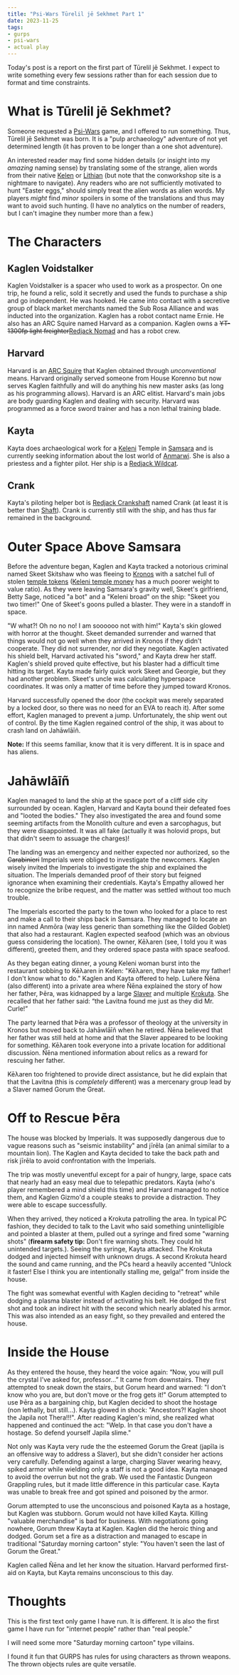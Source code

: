 ```yaml
---
title: "Psi-Wars Tūrelil jē Sekhmet Part 1"
date: 2023-11-25
tags:
- gurps
- psi-wars
- actual play
---
```


Today's post is a report on the first part of Tūrelil jē Sekhmet. I expect to write something every few sessions rather than for each session due to format and time constraints.

# What is Tūrelil jē Sekhmet?
Someone requested a [Psi-Wars](http://psi-wars.wikidot.com/wiki:primer) game, and I offered to run something. Thus, Tūrelil jē Sekhmet was born. It is a "pulp archaeology" adventure of not yet determined length (it has proven to be longer than a one shot adventure).

An interested reader may find some hidden details (or insight into my _amazing_ naming sense) by translating some of the strange, alien words from their native [Kelen](https://www.terjemar.net/kelen/kelen.php) or [Lithian](https://www.conworkshop.com/view_language.php?l=LHN) (but note that the conworkshop site is a nightmare to navigate). Any readers who are not sufficiently motivated to hunt "Easter eggs," should simply treat the alien words as alien words. My players _might_ find _minor_ spoilers in some of the translations and thus may want to avoid such hunting. (I have no analytics on the number of readers, but I can't imagine they number more than a few.)

# The Characters
## Kaglen Voidstalker
Kaglen Voidstalker is a spacer who used to work as a prospector. On one trip, he found a relic, sold it secretly and used the funds to purchase a ship and go independent. He was hooked. He came into contact with a secretive group of black market merchants named the Sub Rosa Alliance and was inducted into the organization. Kaglen has a robot contact name Ernie. He also has an ARC Squire named Harvard as a companion. Kaglen owns a ~~YT-1300fp light freighter~~[Redjack Nomad](http://psi-wars.wikidot.com/nomad-class-modular-corvette) and has a robot crew.

## Harvard
Harvard is an [ARC Squire](http://psi-wars.wikidot.com/wiki:squire) that Kaglen obtained through _unconventional_ means. Harvard originally served someone from House Korenno but now serves Kaglen faithfully and will do anything his new master asks (as long as his programming allows). Harvard is an ARC elitist. Harvard's main jobs are body guarding Kaglen and dealing with security. Harvard was programmed as a force sword trainer and has a non lethal training blade.

## Kayta
Kayta does archaeological work for a [Keleni](http://psi-wars.wikidot.com/wiki:keleni) Temple in [Samsara](http://psi-wars.wikidot.com/wiki:umbral-rim#toc4) and is currently seeking information about the lost world of [Anmarwi](http://psi-wars.wikidot.com/wiki:umbral-rim#toc6). She is also a priestess and a fighter pilot. Her ship is a [Redjack Wildcat](http://psi-wars.wikidot.com/wildcat-class-fighter).

## Crank
Kayta's piloting helper bot is [Redjack Crankshaft](http://psi-wars.wikidot.com/wiki:crankshaft) named Crank (at least it is better than [Shaft](https://castlevania.fandom.com/wiki/Shaft)). Crank is currently still with the ship, and has thus far remained in the background.

# Outer Space Above Samsara
Before the adventure began, Kaglen and Kayta tracked a notorious criminal named Skeet Skitshaw who was fleeing to [Kronos](http://psi-wars.wikidot.com/wiki:galactic-core#toc8) with a satchel full of stolen [temple tokens](http://psi-wars.wikidot.com/wiki:currencies#toc15) ([Keleni temple money](http://psi-wars.wikidot.com/wiki:currencies#toc12) has a much poorer weight to value ratio). As they were leaving Samsara's gravity well, Skeet's girlfriend, Betty Sage, noticed "a bot" and a "Keleni broad" on the ship: "Skeet you two timer!" One of Skeet's goons pulled a blaster. They were in a standoff in space.

"W what?! Oh no no no! I am soooooo not with him!" Kayta's skin glowed with horror at the thought. Skeet demanded surrender and warned that things would not go well when they arrived in Kronos if they didn't cooperate. They did not surrender, nor did they negotiate. Kaglen activated his shield belt, Harvard activated his "sword," and Kayta drew her staff. Kaglen's shield proved quite effective, but his blaster had a difficult time hitting its target. Kayta made fairly quick work Skeet and Georgie, but they had another problem. Skeet's uncle was calculating hyperspace coordinates. It was only a matter of time before they jumped toward Kronos.

Harvard successfully opened the door (the cockpit was merely separated by a locked door, so there was no need for an EVA to reach it). After some effort, Kaglen managed to prevent a jump. Unfortunately, the ship went out of control. By the time Kaglen regained control of the ship, it was about to crash land on Jahāwlāīñ.

**Note:** If this seems familiar, know that it is very different. It is in space and has aliens.

# Jahāwlāīñ
Kaglen managed to land the ship at the space port of a cliff side city surrounded by ocean. Kaglen, Harvard and Kayta bound their defeated foes and "looted the bodies." They also investigated the area and found some seeming artifacts from the Monolith culture and even a sarcophagus, but they were disappointed. It was all fake (actually it was holovid props, but that didn't seem to assuage the charges)!

The landing was an emergency and neither expected nor authorized, so the ~~Carabinieri~~ Imperials were obliged to investigate the newcomers. Kaglen wisely invited the Imperials to investigate the ship and explained the situation. The Imperials demanded proof of their story but feigned ignorance when examining their credentials. Kayta's Empathy allowed her to recognize the bribe request, and the matter was settled without too much trouble.

The Imperials escorted the party to the town who looked for a place to rest and make a call to their ships back in Samsara. They managed to locate an inn named Anmōra (way less generic than something like the Gilded Goblet) that also had a restaurant. Kaglen expected seafood (which was an obvious guess considering the location). The owner, Kēλaren (see, I told you it was different), greeted them, and they ordered space pasta with space seafood.

As they began eating dinner, a young Keleni woman burst into the restaurant sobbing to Kēλaren in Kelen: "Kēλaren, they have take my father! I don't know what to do." Kaglen and Kayta offered to help. Luñere Ñēna (also different) into a private area where Ñēna explained the story of how her father, Þēra, was kidnapped by a large [Slaver](http://psi-wars.wikidot.com/wiki:slavers) and multiple [Krokuta](http://psi-wars.wikidot.com/wiki:krokuta). She recalled that her father said: “the Lavitna found me just as they did Mr. Curle!”

The party learned that Þēra was a professor of theology at the university in Kronos but moved back to Jahāwlāīñ when he retired. Ñēna believed that her father was still held at home and that the Slaver appeared to be looking for something. Kēλaren took everyone into a private location for additional discussion. Ñēna mentioned information about relics as a reward for rescuing her father.

Kēλaren too frightened to provide direct assistance, but he did explain that that the Lavitna (this is _completely_ different) was a mercenary group lead by a Slaver named Gorum the Great.

# Off to Rescue Þēra
The house was blocked by Imperials. It was supposedly dangerous due to vague reasons such as "seismic instability" and jīrēla (an animal similar to a mountain lion). The Kaglen and Kayta decided to take the back path and risk jīrēla to avoid confrontation with the Imperials.

The trip was mostly uneventful except for a pair of hungry, large, space cats that nearly had an easy meal due to telepathic predators. Kayta (who's player remembered a mind shield this time) and Harvard managed to notice them, and Kaglen Gizmo'd a couple steaks to provide a distraction. They were able to escape successfully.

When they arrived, they noticed a Krokuta patrolling the area. In typical PC fashion, they decided to talk to the Lavit who said something unintelligible and pointed a blaster at them, pulled out a syringe and fired some "warning shots" (**firearm safety tip:** Don't fire warning shots. They could hit unintended targets.). Seeing the syringe, Kayta attacked. The Krokuta dodged and injected himself with unknown drugs. A second Krokuta heard the sound and came running, and the PCs heard a heavily accented "Unlock it faster! Else I think you are intentionally stalling me, gelga!" from inside the house.

The fight was somewhat eventful with Kaglen deciding to "retreat" while dodging a plasma blaster instead of activating his belt. He dodged the first shot and took an indirect hit with the second which nearly ablated his armor. This was also intended as an easy fight, so they prevailed and entered the house.

# Inside the House
As they entered the house, they heard the voice again: “Now, you will pull the crystal I’ve asked for, professor...” It came from downstairs. They attempted to sneak down the stairs, but Gorum heard and warned: "I don't know who you are, but don't move or the frog gets it!" Gorum attempted to use Þēra as a bargaining chip, but Kaglen decided to shoot the hostage (non lethally, but still...). Kayta glowed in shock: "Ancestors?! Kaglen shoot the Japila not Thera!!!". After reading Kaglen's mind, she realized what happened and continued the act: "Welp. In that case you don't have a hostage. So defend yourself Japila slime."

Not only was Kayta very rude the the esteemed Gorum the Great (japīla is an offensive way to address a Slaver), but she didn't consider her actions very carefully. Defending against a large, charging Slaver wearing heavy, spiked armor while wielding only a staff is not a good idea. Kayta managed to avoid the overrun but not the grab. We used the Fantastic Dungeon Grappling rules, but it made little difference in this particular case. Kayta was unable to break free and got spined and poisoned by the armor.

Gorum attempted to use the unconscious and poisoned Kayta as a hostage, but Kaglen was stubborn. Gorum would not have killed Kayta. Killing "valuable merchandise" is bad for business. With negotiations going nowhere, Gorum threw Kayta at Kaglen. Kaglen did the heroic thing and dodged. Gorum set a fire as a distraction and managed to escape in traditional "Saturday morning cartoon" style: "You haven't seen the last of Gorum the Great."

Kaglen called Ñēna and let her know the situation. Harvard performed first-aid on Kayta, but Kayta remains unconscious to this day.

# Thoughts
This is the first text only game I have run. It is different. It is also the first game I have run for "internet people" rather than "real people."

I will need some more "Saturday morning cartoon" type villains.

I found it fun that GURPS has rules for using characters as thrown weapons. The thrown objects rules are quite versatile.
